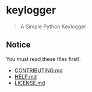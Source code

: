 # keylogger

> A Simple Python Keylogger


## Notice

You must read these files first!:

* [CONTRIBUTING.md](CONTRIBUTING.md)
* [HELP.md](HELP.md)
* [LICENSE.md](LICENSE.md)
